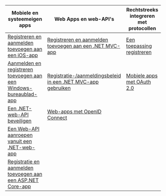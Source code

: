 | Mobiele en systeemeigen apps | Web Apps en web-API's | Rechtstreeks integreren met protocollen |
| --- | --- | --- |
| [Registreren en aanmelden toevoegen aan een iOS-app](../articles/active-directory-b2c/active-directory-b2c-devquickstarts-ios.md) |[Registreren en aanmelden toevoegen aan een .NET MVC-app](../articles/active-directory-b2c/active-directory-b2c-devquickstarts-web-dotnet.md) |[Een toepassing registreren](../articles/active-directory-b2c/active-directory-b2c-app-registration.md) |
| [Aanmelden en registreren toevoegen aan een Windows-bureaublad-app](../articles/active-directory-b2c/active-directory-b2c-devquickstarts-native-dotnet.md) |[Registratie-/aanmeldingsbeleid in een .NET MVC-app gebruiken](../articles/active-directory-b2c/active-directory-b2c-devquickstarts-web-dotnet-susi.md) |[Mobiele apps met OAuth 2.0](../articles/active-directory-b2c/active-directory-b2c-reference-oauth-code.md) |
| [Een .NET-web-API beveiligen](../articles/active-directory-b2c/active-directory-b2c-devquickstarts-api-dotnet.md) |[Web-apps met OpenID Connect](../articles/active-directory-b2c/active-directory-b2c-reference-oidc.md) | |
| [Een Web-API aanroepen vanuit een .NET-web-app](../articles/active-directory-b2c/active-directory-b2c-devquickstarts-web-api-dotnet.md) | | |
| [Registratie en aanmelden toevoegen aan een ASP.NET Core-app](https://github.com/azure-samples/active-directory-dotnet-webapp-openidconnect-aspnetcore-b2c) | | |

<!--HONumber=Sep16_HO3-->


